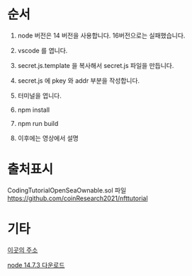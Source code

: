 # 순서

1. node 버전은 14 버전을 사용합니다.
   16버전으로는 실패했습니다.

2. vscode 를 엽니다.

3. secret.js.template 을 복사해서 secret.js 파일을 만듭니다.

4. secret.js 에 pkey 와 addr 부분을 작성합니다.

5. 터미널을 엽니다.

6. npm install

7. npm run build

8. 이후에는 영상에서 설명

# 출처표시

CodingTutorialOpenSeaOwnable.sol 파일  
https://github.com/coinResearch2021/nfttutorial

# 기타

[이곳의 주소](https://github.com/GoToTheMetaverse/klay-tutorial-v2/tree/main/klaytn-06)

[node 14.7.3 다운로드](https://nodejs.org/download/release/v14.17.3/)
